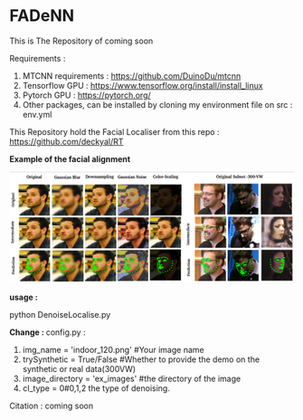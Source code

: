 # FADeNN
This is The Repository of coming soon 


Requirements : 
1. MTCNN requirements : https://github.com/DuinoDu/mtcnn
2. Tensorflow GPU : https://www.tensorflow.org/install/install_linux
3. Pytorch GPU : https://pytorch.org/
3. Other packages, can be installed by cloning my environment file on src : env.yml

This Repository hold the Facial Localiser from this repo : https://github.com/deckyal/RT

<b> Example of the facial alignment </b>

![2D Facial Landmark Detection](Selection_403.png)

<b>usage : </b>

python DenoiseLocalise.py

<b> Change : </b>
config.py : 

1. img_name = 'indoor_120.png' #Your image name
2. trySynthetic = True/False #Whether to provide the demo on the synthetic or real data(300VW)
3. image_directory = 'ex_images' #the directory of the image
4. cl_type = 0#0,1,2 the type of denoising. 

Citation : 
coming soon
